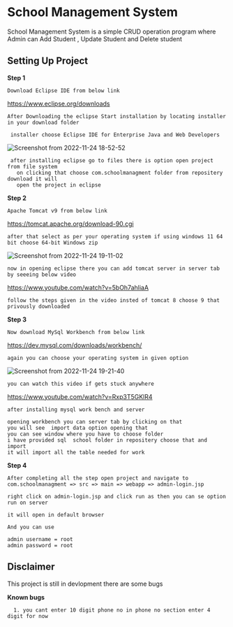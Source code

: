 
# School Management System

School Management System is a simple CRUD operation program where Admin can 
Add Student , Update Student and Delete student


## Setting Up Project

 **Step 1**

    Download Eclipse IDE from below link

   https://www.eclipse.org/downloads

    After Downloading the eclipse Start installation by locating installer in your download folder
     
     installer choose Eclipse IDE for Enterprise Java and Web Developers
![Screenshot from 2022-11-24 18-52-52](https://user-images.githubusercontent.com/114403369/203810821-30901da3-034a-4155-9f12-98077fc85fe4.png)

  
     after installing eclipse go to files there is option open project from file system
       on clicking that choose com.schoolmanagment folder from repositery download it will 
       open the project in eclipse
    



 **Step 2**

    Apache Tomcat v9 from below link

   https://tomcat.apache.org/download-90.cgi

    after that select as per your operating system if using windows 11 64 bit choose 64-bit Windows zip

  ![Screenshot from 2022-11-24 19-11-02](https://user-images.githubusercontent.com/114403369/203806301-467855b9-38a6-498a-bb83-90689d9e1ba0.png)


    now in opening eclipse there you can add tomcat server in server tab by seeeing below video

   https://www.youtube.com/watch?v=5bOh7ahliaA

    follow the steps given in the video insted of tomcat 8 choose 9 that privously downloaded

 **Step 3**

    Now download MySql Workbench from below link 

   https://dev.mysql.com/downloads/workbench/

    again you can choose your operating system in given option

   ![Screenshot from 2022-11-24 19-21-40](https://user-images.githubusercontent.com/114403369/203806405-505eab25-c50b-4eaf-8020-61a448de9685.png)

    
    

    you can watch this video if gets stuck anywhere

   https://www.youtube.com/watch?v=Rxp3T5GKlR4


    after installing mysql work bench and server

    opening workbench you can server tab by clicking on that 
    you will see  import data option opening that 
    you can see window where you have to choose folder
    i have provided sql  school folder in repositery choose that and import 
    it will import all the table needed for work


 **Step 4**

    After completing all the step open project and navigate to 
    com.schoolmanagment => src => main => webapp => admin-login.jsp

    right click on admin-login.jsp and click run as then you can se option run on server

    it will open in default browser 

    And you can use

    admin username = root
    admin password = root


## Disclaimer

  This project is still in devlopment there are some bugs

  **Known bugs**

      1. you cant enter 10 digit phone no in phone no section enter 4 digit for now 




